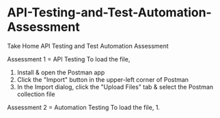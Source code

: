 # API-Testing-and-Test-Automation-Assessment
Take Home API Testing and Test Automation Assessment

Assessment 1 = API Testing
To load the file,
1. Install & open the Postman app
2. Click the "Import" button in the upper-left corner of Postman
3. In the Import dialog, click the "Upload Files" tab & select the Postman collection file


Assessment 2 = Automation Testing
To load the file,
1. 

